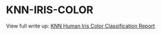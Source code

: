 # KNN-IRIS-COLOR
View full write up: 
<a href="https://docs.google.com/document/d/1z8Zfc6UiSiAKXxtAeaGt0zzfkj6Lo6BM8xZM7hzlcjQ/edit?usp=sharing">  KNN Human Iris Color Classification Report </a>
